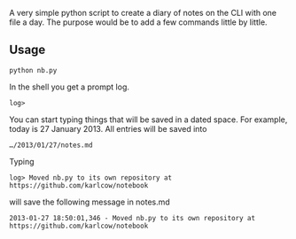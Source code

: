 A very simple python script to create a diary of notes on the CLI with one file a day. The purpose would be to add a few commands little by little.

## Usage ##

    python nb.py

In the shell you get a prompt log.

    log>

You can start typing things that will be saved in a dated space. For example, today is 27 January 2013. All entries will be saved into 

    …/2013/01/27/notes.md

Typing 

    log> Moved nb.py to its own repository at https://github.com/karlcow/notebook

will save the following message in notes.md

    2013-01-27 18:50:01,346 - Moved nb.py to its own repository at https://github.com/karlcow/notebook
